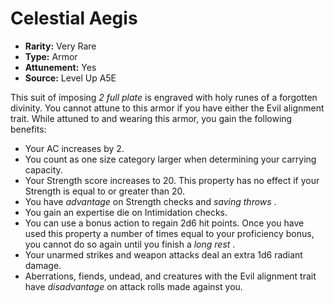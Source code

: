 
# Celestial Aegis

* **Rarity:** Very Rare
* **Type:** Armor
* **Attunement:** Yes
* **Source:** Level Up A5E


This suit of imposing _2 full plate_  is engraved with holy runes of a forgotten divinity. You cannot attune to this armor if you have either the Evil alignment trait. While attuned to and wearing this armor, you gain the following benefits:

* Your AC increases by 2.
* You count as one size category larger when determining your carrying capacity.
* Your Strength score increases to 20\. This property has no effect if your Strength is equal to or greater than 20.
* You have _advantage_  on Strength checks and _saving throws_ .
* You gain an expertise die on Intimidation checks.
* You can use a bonus action to regain 2d6 hit points. Once you have used this property a number of times equal to your proficiency bonus, you cannot do so again until you finish a _long rest_ .
* Your unarmed strikes and weapon attacks deal an extra 1d6 radiant damage.
* Aberrations, fiends, undead, and creatures with the Evil alignment trait have _disadvantage_  on attack rolls made against you.

